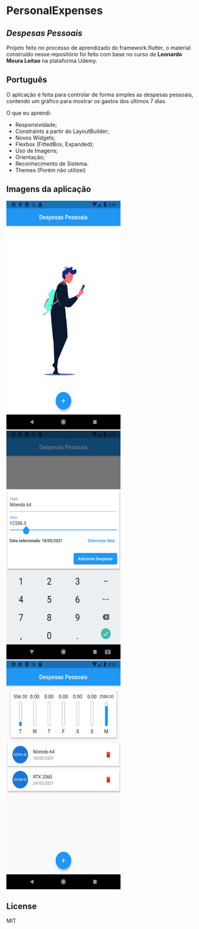 # PersonalExpenses
## _Despesas Pessoais_

Projeto feito no processo de aprendizado do framework flutter, o material construído
nesse repositório foi feito com base no curso de **Leonardo Moura Leitao** na plataforma Udemy.

## Português

O aplicação é feita para controlar de forma simples as despesas
pessoais, contendo um gráfico para mostrar os gastos dos últimos 7 dias.

O que eu aprendi:
- Responsividade;
- Constraints a partir do LayoutBuilder;
- Novos Widgets;
- Flexbox (FittedBox, Expanded);
- Uso de Imagens;
- Orientação;
- Reconhecimento de Sistema.
- Themes (Porém não utilizei)

## Imagens da aplicação

<img src="presentation_resources/Screenshot_1621888145.png" width="300" height="600"><img src="presentation_resources/Screenshot_1621888174.png" width="300" height="600"><img src="presentation_resources/Screenshot_1621888201.png" width="300" height="600">

## License

MIT
